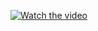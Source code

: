 [![Watch the video](https://img.youtube.com/vi/1OLcAyWFuO8/0.jpg)](https://www.youtube.com/watch?v=1OLcAyWFuO8&ab_channel=Warden)

